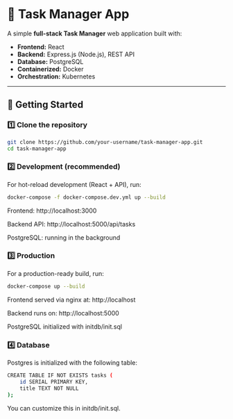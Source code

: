 # 📝 Task Manager App

A simple **full-stack Task Manager** web application built with:

- **Frontend:** React  
- **Backend:** Express.js (Node.js), REST API  
- **Database:** PostgreSQL  
- **Containerized:** Docker  
- **Orchestration:** Kubernetes

---

## 🔧 Getting Started

### 1️⃣ Clone the repository

```bash
git clone https://github.com/your-username/task-manager-app.git
cd task-manager-app
```

### 2️⃣ Development (recommended)
For hot-reload development (React + API), run:
```bash
docker-compose -f docker-compose.dev.yml up --build
```
Frontend: http://localhost:3000

Backend API: http://localhost:5000/api/tasks

PostgreSQL: running in the background

### 3️⃣ Production
For a production-ready build, run:
```bash
docker-compose up --build
```
Frontend served via nginx at: http://localhost

Backend runs on: http://localhost:5000

PostgreSQL initialized with initdb/init.sql

### 4️⃣ Database
Postgres is initialized with the following table:
```bash
CREATE TABLE IF NOT EXISTS tasks (
    id SERIAL PRIMARY KEY,
    title TEXT NOT NULL
);
```

You can customize this in initdb/init.sql.
